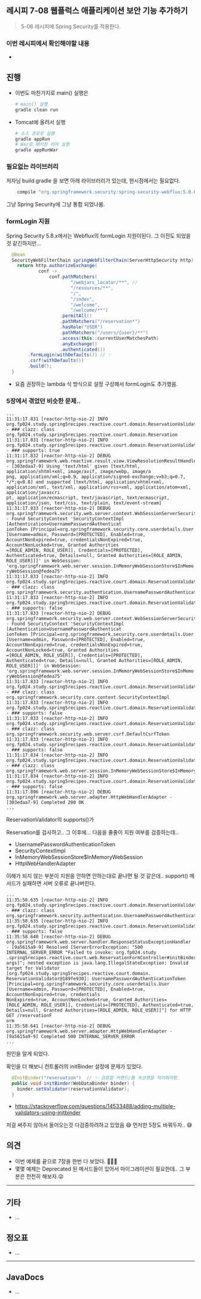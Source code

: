 ## 레시피 7-08 웹플럭스 애플리케이션 보안 기능 추가하기

> 5-06 레시피에 Spring Security를 적용한다.

### 이번 레시피에서 확인해야할  내용

* 

  

## 진행

* 이번도 마찬가지로 main() 실행은

  ```sh
  # main() 실행
  gradle clean run
  ```

* Tomcat에 올려서 실행

  ```sh
  # 소스 경로로 실행
  gradle appRun
  # War로 패키징 하여 실행
  gradle appRunWar
  ```




### 필요없는 라이브러리

저자님 build.gradle 을 보면 아래 라이브러리가 있는데, 현시점에서는 필요없다.

```groovy
    compile "org.springframework.security:spring-security-webflux:5.0.0.M5"
```

그냥 Spring Security에 그냥 통합 되었나봄.



### formLogin 지원

 Spring Security 5.8.x에서는 Webflux의 formLogin 지원이된다. 그 이전도 되었을 것 같긴하지만...

```java
  @Bean
  SecurityWebFilterChain springWebFilterChain(ServerHttpSecurity http) {
    return http.authorizeExchange(
            conf ->
                conf.pathMatchers(
                        "/webjars_locator/**", //
                        "/resources/**",
                        "/",
                        "/index",
                        "/welcome",
                        "/welcome/**")
                    .permitAll()
                    .pathMatchers("/reservation*")
                    .hasRole("USER")
                    .pathMatchers("/users/{user}/**")
                    .access(this::currentUserMatchesPath)
                    .anyExchange()
                    .authenticated())
        .formLogin(withDefaults()) // ✨
        .csrf(withDefaults())
        .build();
  }
```

* 요즘 권장하는 lambda 식 방식으로 설정 구성해서 formLogin도 추가했음.





### 5장에서 겪었던 비슷한 문제..

```
...
11:31:17.831 [reactor-http-nio-2] INFO  org.fp024.study.spring5recipes.reactive.court.domain.ReservationValidator - ### clazz: class org.fp024.study.spring5recipes.reactive.court.domain.Reservation
11:31:17.831 [reactor-http-nio-2] INFO  org.fp024.study.spring5recipes.reactive.court.domain.ReservationValidator - ### supports: true
11:31:17.832 [reactor-http-nio-2] DEBUG org.springframework.web.reactive.result.view.ViewResolutionResultHandler - [303edaa7-9] Using 'text/html' given [text/html, application/xhtml+xml, image/avif, image/webp, image/a
png, application/xml;q=0.9, application/signed-exchange;v=b3;q=0.7, */*;q=0.8] and supported [text/html, application/xhtml+xml, application/xml, text/xml, application/rss+xml, application/atom+xml, application/javascri
pt, application/ecmascript, text/javascript, text/ecmascript, application/json, text/css, text/plain, text/event-stream]
11:31:17.833 [reactor-http-nio-2] DEBUG org.springframework.security.web.server.context.WebSessionServerSecurityContextRepository - Found SecurityContext 'SecurityContextImpl [Authentication=UsernamePasswordAuthenticat
ionToken [Principal=org.springframework.security.core.userdetails.User [Username=admin, Password=[PROTECTED], Enabled=true, AccountNonExpired=true, credentialsNonExpired=true, AccountNonLocked=true, Granted Authorities
=[ROLE_ADMIN, ROLE_USER]], Credentials=[PROTECTED], Authenticated=true, Details=null, Granted Authorities=[ROLE_ADMIN, ROLE_USER]]]' in WebSession: 'org.springframework.web.server.session.InMemoryWebSessionStore$InMemo
ryWebSession@fedea75'
11:31:17.833 [reactor-http-nio-2] INFO  org.fp024.study.spring5recipes.reactive.court.domain.ReservationValidator - ### clazz: class org.springframework.security.authentication.UsernamePasswordAuthenticationToken
11:31:17.833 [reactor-http-nio-2] INFO  org.fp024.study.spring5recipes.reactive.court.domain.ReservationValidator - ### supports: false
11:31:17.833 [reactor-http-nio-2] DEBUG org.springframework.security.web.server.context.WebSessionServerSecurityContextRepository - Found SecurityContext 'SecurityContextImpl [Authentication=UsernamePasswordAuthenticat
ionToken [Principal=org.springframework.security.core.userdetails.User [Username=admin, Password=[PROTECTED], Enabled=true, AccountNonExpired=true, credentialsNonExpired=true, AccountNonLocked=true, Granted Authorities
=[ROLE_ADMIN, ROLE_USER]], Credentials=[PROTECTED], Authenticated=true, Details=null, Granted Authorities=[ROLE_ADMIN, ROLE_USER]]]' in WebSession: 'org.springframework.web.server.session.InMemoryWebSessionStore$InMemo
ryWebSession@fedea75'
11:31:17.833 [reactor-http-nio-2] INFO  org.fp024.study.spring5recipes.reactive.court.domain.ReservationValidator - ### clazz: class org.springframework.security.core.context.SecurityContextImpl
11:31:17.833 [reactor-http-nio-2] INFO  org.fp024.study.spring5recipes.reactive.court.domain.ReservationValidator - ### supports: false
11:31:17.833 [reactor-http-nio-2] INFO  org.fp024.study.spring5recipes.reactive.court.domain.ReservationValidator - ### clazz: class org.springframework.security.web.server.csrf.DefaultCsrfToken
11:31:17.833 [reactor-http-nio-2] INFO  org.fp024.study.spring5recipes.reactive.court.domain.ReservationValidator - ### supports: false
11:31:17.834 [reactor-http-nio-2] INFO  org.fp024.study.spring5recipes.reactive.court.domain.ReservationValidator - ### clazz: class org.springframework.web.server.session.InMemoryWebSessionStore$InMemoryWebSession        
11:31:17.834 [reactor-http-nio-2] INFO  org.fp024.study.spring5recipes.reactive.court.domain.ReservationValidator - ### supports: false
11:31:17.896 [reactor-http-nio-2] DEBUG org.springframework.web.server.adapter.HttpWebHandlerAdapter - [303edaa7-9] Completed 200 OK
...
```

ReservationValidator의 supports()가 

Reservation를 검사하고.. 그 이후에... 다음을 줄줄이 지원 여부를 검증하는데..

* UsernamePasswordAuthenticationToken
* SecurityContextImpl
* InMemoryWebSessionStore$InMemoryWebSession
* HttpWebHandlerAdapter

이해가 되지 않는 부분이 지원을 안하면 안하는대로 끝나면 될 것 같은데.. support() 메서드가 실패하면 서버 오류로 끝나버린다.

```
...
11:35:58.635 [reactor-http-nio-2] INFO  org.fp024.study.spring5recipes.reactive.court.domain.ReservationValidator - ### clazz: class org.springframework.security.authentication.UsernamePasswordAuthenticationToken
11:35:58.635 [reactor-http-nio-2] INFO  org.fp024.study.spring5recipes.reactive.court.domain.ReservationValidator - ### supports: false
11:35:58.640 [reactor-http-nio-2] DEBUG org.springframework.web.server.handler.ResponseStatusExceptionHandler - [9a5615a9-9] Resolved [ServerErrorException: "500 INTERNAL_SERVER_ERROR "Failed to invoke: org.fp024.study
.spring5recipes.reactive.court.web.ReservationFormController#initBinder[1 args]"; nested exception is java.lang.IllegalStateException: Invalid target for Validator [org.fp024.study.spring5recipes.reactive.court.domain.
ReservationValidator@189fe930]: UsernamePasswordAuthenticationToken [Principal=org.springframework.security.core.userdetails.User [Username=admin, Password=[PROTECTED], Enabled=true, AccountNonExpired=true, credentials
NonExpired=true, AccountNonLocked=true, Granted Authorities=[ROLE_ADMIN, ROLE_USER]], Credentials=[PROTECTED], Authenticated=true, Details=null, Granted Authorities=[ROLE_ADMIN, ROLE_USER]]"] for HTTP GET /reservationF
orm
11:35:58.641 [reactor-http-nio-2] DEBUG org.springframework.web.server.adapter.HttpWebHandlerAdapter - [9a5615a9-9] Completed 500 INTERNAL_SERVER_ERROR
...
```

원인을 알게 되었다.

확인을 더 해보니 컨트롤러의 initBinder 설정에 문제가 있었다.

```java
  @InitBinder("reservation")  // ✨ 검증할 커맨드/폼 속성명을 적어줘야함. 
  public void initBinder(WebDataBinder binder) {
    binder.setValidator(reservationValidator);
  }
```

- https://stackoverflow.com/questions/14533488/adding-multiple-validators-using-initbinder

저걸 써주지 않아서 들어오는것 다검증하려하고 있었음 😅
먼저한 5장도 바꿔두자.. 😅






## 의견

* 이번 예제를 끝으로 7장을 한번 다 보았다. 🎉🎉🎉
* 몇몇 예제는 Deprecated 된 메서드들이 있어서 마이그레이션이 필요한데.. 그 부분은 천천히 해보자.😜




---

## 기타

* ...



## 정오표

* ...

  


---

## JavaDocs

* ...

